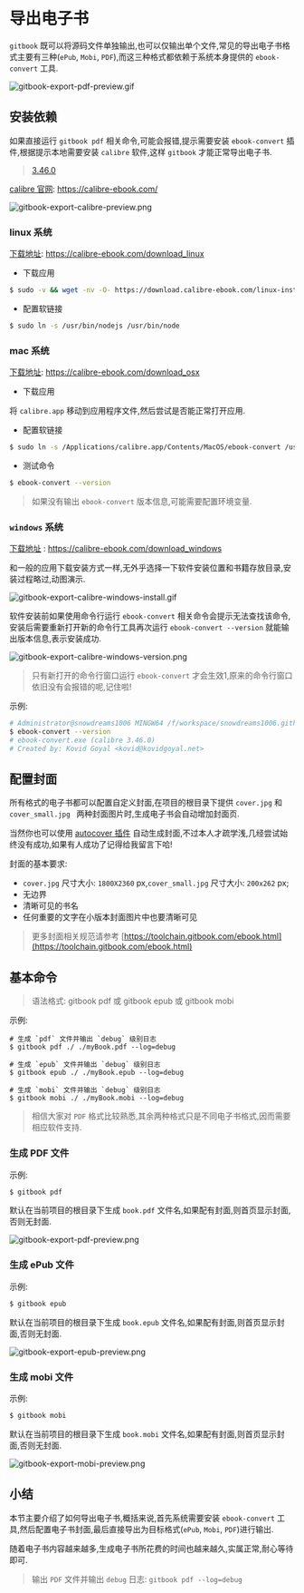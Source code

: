# 导出电子书

`gitbook` 既可以将源码文件单独输出,也可以仅输出单个文件,常见的导出电子书格式主要有三种(`ePub`, `Mobi`, `PDF`),而这三种格式都依赖于系统本身提供的 `ebook-convert` 工具.

![gitbook-export-pdf-preview.gif](./images/gitbook-export-pdf-preview.gif)

## 安装依赖

如果直接运行 `gitbook pdf` 相关命令,可能会报错,提示需要安装 `ebook-convert` 插件,根据提示本地需要安装 `calibre` 软件,这样 `gitbook` 才能正常导出电子书.

> [3.46.0](https://download.calibre-ebook.com/3.46.0/)

[calibre 官网](https://calibre-ebook.com/): https://calibre-ebook.com/

![gitbook-export-calibre-preview.png](./images/gitbook-export-calibre-preview.png)

### linux 系统

[下载地址](https://calibre-ebook.com/download_linux): https://calibre-ebook.com/download_linux

- 下载应用

```bash
$ sudo -v && wget -nv -O- https://download.calibre-ebook.com/linux-installer.sh | sudo sh /dev/stdin
```

- 配置软链接

```bash
$ sudo ln -s /usr/bin/nodejs /usr/bin/node
```

### mac 系统

[下载地址](https://calibre-ebook.com/download_osx): https://calibre-ebook.com/download_osx

- 下载应用

将 `calibre.app` 移动到应用程序文件,然后尝试是否能正常打开应用.

- 配置软链接

```bash
$ sudo ln -s /Applications/calibre.app/Contents/MacOS/ebook-convert /usr/local/bin
```

- 测试命令

```bash
$ ebook-convert --version
```

> 如果没有输出 `ebook-convert` 版本信息,可能需要配置环境变量.

### `windows` 系统

[下载地址](https://calibre-ebook.com/download_windows) : https://calibre-ebook.com/download_windows

和一般的应用下载安装方式一样,无外乎选择一下软件安装位置和书籍存放目录,安装过程略过,动图演示.

![gitbook-export-calibre-windows-install.gif](./images/gitbook-export-calibre-windows-install.gif)

软件安装前如果使用命令行运行 `ebook-convert` 相关命令会提示无法查找该命令,安装后需要重新打开新的命令行工具再次运行 `ebook-convert --version` 就能输出版本信息,表示安装成功.

![gitbook-export-calibre-windows-version.png](./images/gitbook-export-calibre-windows-version.png)

> 只有新打开的命令行窗口运行 `ebook-convert` 才会生效1,原来的命令行窗口依旧没有会报错的呢,记住啦!

示例:

```bash
# Administrator@snowdreams1006 MINGW64 /f/workspace/snowdreams1006.github.io (master)
$ ebook-convert --version
# ebook-convert.exe (calibre 3.46.0)
# Created by: Kovid Goyal <kovid@kovidgoyal.net>
```

## 配置封面

所有格式的电子书都可以配置自定义封面,在项目的根目录下提供 `cover.jpg` 和 `cover_small.jpg ` 两种封面图片时,生成电子书会自动增加封面页.

当然你也可以使用 [autocover 插件](https://plugins.gitbook.com/plugin/autocover) 自动生成封面,不过本人才疏学浅,几经尝试始终没有成功,如果有人成功了记得给我留言下哈!

封面的基本要求:

- `cover.jpg` 尺寸大小: `1800X2360` px,`cover_small.jpg` 尺寸大小: `200x262` px;
- 无边界
- 清晰可见的书名
- 任何重要的文字在小版本封面图片中也要清晰可见

> 更多封面相关规范请参考 [https://toolchain.gitbook.com/ebook.html](https://toolchain.gitbook.com/ebook.html)

## 基本命令

> 语法格式: gitbook pdf 或 gitbook epub 或 gitbook mobi

示例:

```
# 生成 `pdf` 文件并输出 `debug` 级别日志
$ gitbook pdf ./ ./myBook.pdf --log=debug

# 生成 `epub` 文件并输出 `debug` 级别日志
$ gitbook epub ./ ./myBook.epub --log=debug

# 生成 `mobi` 文件并输出 `debug` 级别日志
$ gitbook mobi ./ ./myBook.mobi --log=debug
```

> 相信大家对 `PDF` 格式比较熟悉,其余两种格式只是不同电子书格式,因而需要相应软件支持.

### 生成 PDF 文件

示例:
 
```bash
$ gitbook pdf
```

默认在当前项目的根目录下生成 `book.pdf` 文件名,如果配有封面,则首页显示封面,否则无封面.

![gitbook-export-pdf-preview.png](./images/gitbook-export-pdf-preview.png)

### 生成 ePub 文件

示例:

```bash
$ gitbook epub
```

默认在当前项目的根目录下生成 `book.epub` 文件名,如果配有封面,则首页显示封面,否则无封面.

![gitbook-export-epub-preview.png](./images/gitbook-export-epub-preview.png)

### 生成 mobi 文件

示例:

```bash
$ gitbook mobi
```

默认在当前项目的根目录下生成 `book.mobi` 文件名,如果配有封面,则首页显示封面,否则无封面.

![gitbook-export-mobi-preview.png](./images/gitbook-export-mobi-preview.png)

## 小结

本节主要介绍了如何导出电子书,概括来说,首先系统需要安装 `ebook-convert` 工具,然后配置电子书封面,最后直接导出为目标格式(`ePub`, `Mobi`, `PDF`)进行输出.

随着电子书内容越来越多,生成电子书所花费的时间也越来越久,实属正常,耐心等待即可.

> 输出 `PDF` 文件并输出 `debug` 日志: `gitbook pdf --log=debug`
